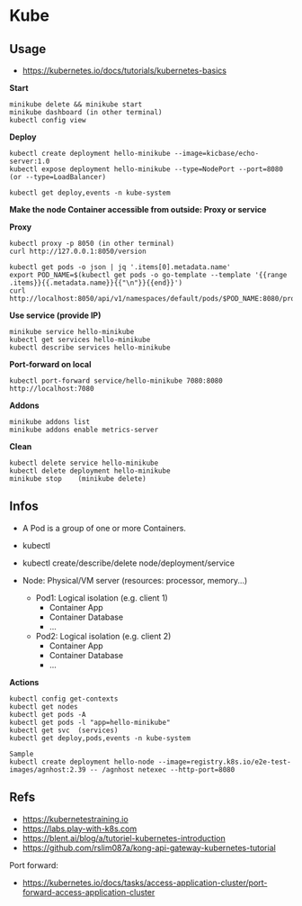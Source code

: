 # Kube

## Usage

- https://kubernetes.io/docs/tutorials/kubernetes-basics

**Start**
```
minikube delete && minikube start
minikube dashboard (in other terminal) 
kubectl config view
```

**Deploy**
```
kubectl create deployment hello-minikube --image=kicbase/echo-server:1.0
kubectl expose deployment hello-minikube --type=NodePort --port=8080     (or --type=LoadBalancer)

kubectl get deploy,events -n kube-system
```

**Make the node Container accessible from outside: Proxy or service**  

**Proxy**
```
kubectl proxy -p 8050 (in other terminal) 
curl http://127.0.0.1:8050/version

kubectl get pods -o json | jq '.items[0].metadata.name'
export POD_NAME=$(kubectl get pods -o go-template --template '{{range .items}}{{.metadata.name}}{{"\n"}}{{end}}')
curl http://localhost:8050/api/v1/namespaces/default/pods/$POD_NAME:8080/proxy/
```

**Use service (provide IP)**
```
minikube service hello-minikube
kubectl get services hello-minikube
kubectl describe services hello-minikube
```

**Port-forward on local**
```
kubectl port-forward service/hello-minikube 7080:8080
http://localhost:7080
```

**Addons**
```
minikube addons list
minikube addons enable metrics-server
```

**Clean**
```
kubectl delete service hello-minikube
kubectl delete deployment hello-minikube
minikube stop    (minikube delete)
```

## Infos

- A Pod is a group of one or more Containers.
- kubectl <action> <resource>
- kubectl create/describe/delete node/deployment/service

- Node: Physical/VM server (resources: processor, memory...)
    - Pod1: Logical isolation (e.g. client 1)
        - Container App
        - Container Database
        - ...
    - Pod2: Logical isolation (e.g. client 2)
        - Container App
        - Container Database
        - ...

**Actions**
```
kubectl config get-contexts
kubectl get nodes
kubectl get pods -A
kubectl get pods -l "app=hello-minikube"
kubectl get svc  (services)
kubectl get deploy,pods,events -n kube-system

Sample
kubectl create deployment hello-node --image=registry.k8s.io/e2e-test-images/agnhost:2.39 -- /agnhost netexec --http-port=8080
```

**Refs** 
---
- https://kubernetestraining.io
- https://labs.play-with-k8s.com
- https://blent.ai/blog/a/tutoriel-kubernetes-introduction
- https://github.com/rslim087a/kong-api-gateway-kubernetes-tutorial  

Port forward:
- https://kubernetes.io/docs/tasks/access-application-cluster/port-forward-access-application-cluster